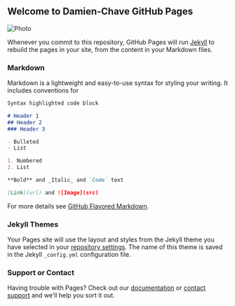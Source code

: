 ## Welcome to Damien-Chave GitHub Pages

![Photo](https://www.google.com/url?sa=i&rct=j&q=&esrc=s&source=images&cd=&cad=rja&uact=8&ved=2ahUKEwilzr2C78_dAhUH1BoKHU2iAH4QjRx6BAgBEAU&url=http%3A%2F%2Fwww.softicons.com%2Ffolder-icons%2Fblumarble-folders-icons-by-lukeedee%2Fuser-folder-icon&psig=AOvVaw2g540vHZUSLtisuLdBcAZp&ust=1537748813152531)

Whenever you commit to this repository, GitHub Pages will run [Jekyll](https://jekyllrb.com/) to rebuild the pages in your site, from the content in your Markdown files.

### Markdown

Markdown is a lightweight and easy-to-use syntax for styling your writing. It includes conventions for

```markdown
Syntax highlighted code block

# Header 1
## Header 2
### Header 3

- Bulleted
- List

1. Numbered
2. List

**Bold** and _Italic_ and `Code` text

[Link](url) and ![Image](src)
```

For more details see [GitHub Flavored Markdown](https://guides.github.com/features/mastering-markdown/).

### Jekyll Themes

Your Pages site will use the layout and styles from the Jekyll theme you have selected in your [repository settings](https://github.com/Damien-Chave/Home/settings). The name of this theme is saved in the Jekyll `_config.yml` configuration file.

### Support or Contact

Having trouble with Pages? Check out our [documentation](https://help.github.com/categories/github-pages-basics/) or [contact support](https://github.com/contact) and we’ll help you sort it out.
